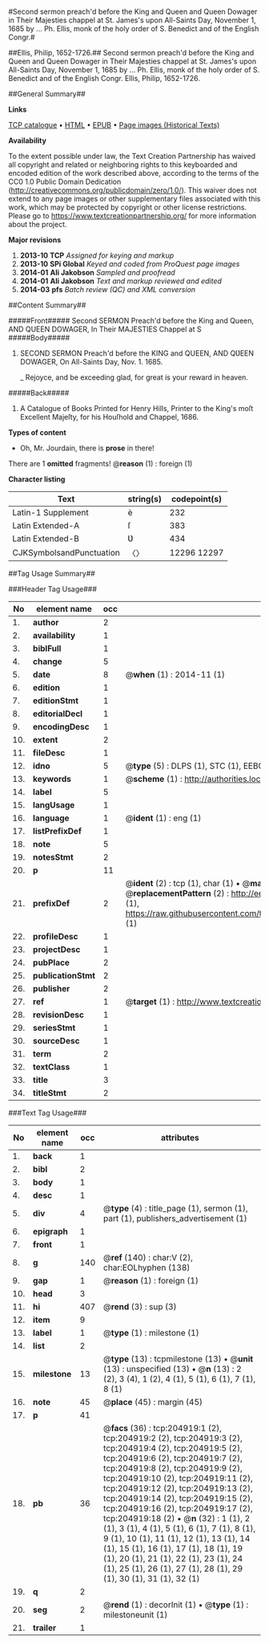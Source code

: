 #Second sermon preach'd before the King and Queen and Queen Dowager in Their Majesties chappel at St. James's upon All-Saints Day, November 1, 1685 by ... Ph. Ellis, monk of the holy order of S. Benedict and of the English Congr.#

##Ellis, Philip, 1652-1726.##
Second sermon preach'd before the King and Queen and Queen Dowager in Their Majesties chappel at St. James's upon All-Saints Day, November 1, 1685 by ... Ph. Ellis, monk of the holy order of S. Benedict and of the English Congr.
Ellis, Philip, 1652-1726.

##General Summary##

**Links**

[TCP catalogue](http://www.ota.ox.ac.uk/tcp/)  • 
[HTML](http://tei.it.ox.ac.uk/tcp/Texts-HTML/free/B21/B21645.html)  • 
[EPUB](http://tei.it.ox.ac.uk/tcp/Texts-EPUB/free/B21/B21645.epub) • 
[Page images (Historical Texts)](https://historicaltexts.jisc.ac.uk/eebo-11230025e)

**Availability**

To the extent possible under law, the Text Creation Partnership has waived all copyright and related or neighboring rights to this keyboarded and encoded edition of the work described above, according to the terms of the CC0 1.0 Public Domain Dedication (http://creativecommons.org/publicdomain/zero/1.0/). This waiver does not extend to any page images or other supplementary files associated with this work, which may be protected by copyright or other license restrictions. Please go to https://www.textcreationpartnership.org/ for more information about the project.

**Major revisions**

1. __2013-10__ __TCP__ *Assigned for keying and markup*
1. __2013-10__ __SPi Global__ *Keyed and coded from ProQuest page images*
1. __2014-01__ __Ali Jakobson__ *Sampled and proofread*
1. __2014-01__ __Ali Jakobson__ *Text and markup reviewed and edited*
1. __2014-03__ __pfs__ *Batch review (QC) and XML conversion*

##Content Summary##

#####Front#####
Second SERMON Preach'd before the King and Queen, AND QUEEN DOWAGER, In Their MAJESTIES Chappel at S
#####Body#####

1. SECOND SERMON Preach'd before the KING and QUEEN, AND QƲEEN DOWAGER, On All-Saints Day, Nov. 1. 1685.

    _ Rejoyce, and be exceeding glad, for great is your reward in heaven.

#####Back#####

1. A Catalogue of Books Printed for Henry Hills, Printer to the King's moſt Excellent Majeſty, for his Houſhold and Chappel, 1686.

**Types of content**

  * Oh, Mr. Jourdain, there is **prose** in there!

There are 1 **omitted** fragments! 
 @__reason__ (1) : foreign (1)

**Character listing**


|Text|string(s)|codepoint(s)|
|---|---|---|
|Latin-1 Supplement|è|232|
|Latin Extended-A|ſ|383|
|Latin Extended-B|Ʋ|434|
|CJKSymbolsandPunctuation|〈〉|12296 12297|

##Tag Usage Summary##

###Header Tag Usage###

|No|element name|occ|attributes|
|---|---|---|---|
|1.|__author__|2||
|2.|__availability__|1||
|3.|__biblFull__|1||
|4.|__change__|5||
|5.|__date__|8| @__when__ (1) : 2014-11 (1)|
|6.|__edition__|1||
|7.|__editionStmt__|1||
|8.|__editorialDecl__|1||
|9.|__encodingDesc__|1||
|10.|__extent__|2||
|11.|__fileDesc__|1||
|12.|__idno__|5| @__type__ (5) : DLPS (1), STC (1), EEBO-CITATION (1), OCLC (1), VID (1)|
|13.|__keywords__|1| @__scheme__ (1) : http://authorities.loc.gov/ (1)|
|14.|__label__|5||
|15.|__langUsage__|1||
|16.|__language__|1| @__ident__ (1) : eng (1)|
|17.|__listPrefixDef__|1||
|18.|__note__|5||
|19.|__notesStmt__|2||
|20.|__p__|11||
|21.|__prefixDef__|2| @__ident__ (2) : tcp (1), char (1)  •  @__matchPattern__ (2) : ([0-9\-]+):([0-9IVX]+) (1), (.+) (1)  •  @__replacementPattern__ (2) : http://eebo.chadwyck.com/downloadtiff?vid=$1&page=$2 (1), https://raw.githubusercontent.com/textcreationpartnership/Texts/master/tcpchars.xml#$1 (1)|
|22.|__profileDesc__|1||
|23.|__projectDesc__|1||
|24.|__pubPlace__|2||
|25.|__publicationStmt__|2||
|26.|__publisher__|2||
|27.|__ref__|1| @__target__ (1) : http://www.textcreationpartnership.org/docs/. (1)|
|28.|__revisionDesc__|1||
|29.|__seriesStmt__|1||
|30.|__sourceDesc__|1||
|31.|__term__|2||
|32.|__textClass__|1||
|33.|__title__|3||
|34.|__titleStmt__|2||


###Text Tag Usage###

|No|element name|occ|attributes|
|---|---|---|---|
|1.|__back__|1||
|2.|__bibl__|2||
|3.|__body__|1||
|4.|__desc__|1||
|5.|__div__|4| @__type__ (4) : title_page (1), sermon (1), part (1), publishers_advertisement (1)|
|6.|__epigraph__|1||
|7.|__front__|1||
|8.|__g__|140| @__ref__ (140) : char:V (2), char:EOLhyphen (138)|
|9.|__gap__|1| @__reason__ (1) : foreign (1)|
|10.|__head__|3||
|11.|__hi__|407| @__rend__ (3) : sup (3)|
|12.|__item__|9||
|13.|__label__|1| @__type__ (1) : milestone (1)|
|14.|__list__|2||
|15.|__milestone__|13| @__type__ (13) : tcpmilestone (13)  •  @__unit__ (13) : unspecified (13)  •  @__n__ (13) : 2 (2), 3 (4), 1 (2), 4 (1), 5 (1), 6 (1), 7 (1), 8 (1)|
|16.|__note__|45| @__place__ (45) : margin (45)|
|17.|__p__|41||
|18.|__pb__|36| @__facs__ (36) : tcp:204919:1 (2), tcp:204919:2 (2), tcp:204919:3 (2), tcp:204919:4 (2), tcp:204919:5 (2), tcp:204919:6 (2), tcp:204919:7 (2), tcp:204919:8 (2), tcp:204919:9 (2), tcp:204919:10 (2), tcp:204919:11 (2), tcp:204919:12 (2), tcp:204919:13 (2), tcp:204919:14 (2), tcp:204919:15 (2), tcp:204919:16 (2), tcp:204919:17 (2), tcp:204919:18 (2)  •  @__n__ (32) : 1 (1), 2 (1), 3 (1), 4 (1), 5 (1), 6 (1), 7 (1), 8 (1), 9 (1), 10 (1), 11 (1), 12 (1), 13 (1), 14 (1), 15 (1), 16 (1), 17 (1), 18 (1), 19 (1), 20 (1), 21 (1), 22 (1), 23 (1), 24 (1), 25 (1), 26 (1), 27 (1), 28 (1), 29 (1), 30 (1), 31 (1), 32 (1)|
|19.|__q__|2||
|20.|__seg__|2| @__rend__ (1) : decorInit (1)  •  @__type__ (1) : milestoneunit (1)|
|21.|__trailer__|1||
